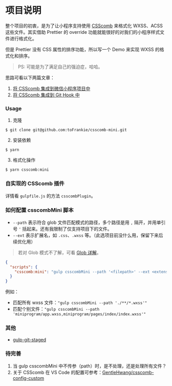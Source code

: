 # 项目说明

整个项目的初衷，是为了让小程序支持使用 [CSScomb](https://github.com/csscomb/csscomb.js) 来格式化 WXSS、ACSS 这些文件。其实借助 Prettier 的 override 功能就能很好的对我们的小程序样式文件进行格式化。

但是 Prettier 没有 CSS 属性的排序功能，所以写一个 Demo 来实现 WXSS 的格式化和排序。

> PS: 可能是为了满足自己的强迫症，哈哈。

思路可看以下两篇文章：

1. [将 CSScomb 集成到微信小程序项目中](https://www.jianshu.com/p/7c3ce9be7341)
2. [将 CSScomb 集成到 Git Hook 中](https://www.jianshu.com/p/734aeca6709c)

### Usage

1. 克隆

```shell
$ git clone git@github.com:toFrankie/csscomb-mini.git
```

2. 安装依赖

```shell
$ yarn
```

3. 格式化操作

```shell
$ yarn csscomb:mini
```

### 自实现的 CSScomb 插件

详情看 `gulpfile.js` 的方法 `csscombPlugin`。

### 如何配置 csscombMini 脚本

- `--path` 表示符合 glob 文件匹配模式的路径，多个路径是用 `,` 隔开，并用单引号 `'` 括起来。还有我限制了仅支持项目下的文件。
- `--ext` 表示扩展名，如 `.css`、`.wxss` 等。（此选项目前没什么用，保留下来后续优化用）

> 若对 Glob 模式不了解，可看 [Glob 详解](https://www.gulpjs.com.cn/docs/getting-started/explaining-globs/#glob-详解)。

```json
{
  "scripts": {
    "csscomb:mini": "gulp csscombMini --path '<filepath>' --ext <extension>"
  }
}
```

例如：

- 匹配所有 wxss 文件：`"gulp csscombMini --path './**/*.wxss'"`
- 匹配个别文件：`"gulp csscombMini --path 'miniprogram/app.wxss,miniprogram/pages/index/index.wxss'"`

### 其他

- [gulp-git-staged](https://www.npmjs.com/package/gulp-git-staged)

### 待完善

1. 当 gulp csscombMini 中不传参（path）时，是不处理，还是处理所有文件？
2. 关于 CSScomb 在 VS Code 的配置可参考：[GentleHwang/csscomb-config-custom](https://github.com/GentleHwang/csscomb-config-custom)
